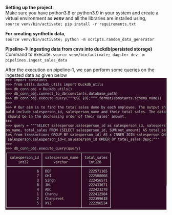 **Setting up the project**:<br>
Make sure you have python3.8 or python3.9 in your system and create a virtual environment as ***venv*** and all the libraries are installed using,<br>
`source venv/bin/activate; pip install -r requirements.txt`

**For creating synthetic data**,<br>
`source venv/bin/activate; python -m scripts.random_data_generator`

**Pipeline-1: Ingesting data from csvs into duckdb(persisted storage)**<br>
Command to execute: `source venv/bin/activate; dagster dev -m pipelines.ingest_sales_data`

After the execution on pipeline-1, we can perform some queries on the ingested data as given below<br>
![Output of the experiment-1](./output_images/Correlated_Query_Join.png)
